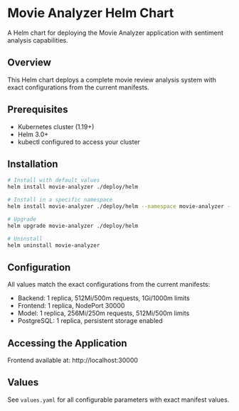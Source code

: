 # Movie Analyzer Helm Chart

A Helm chart for deploying the Movie Analyzer application with sentiment analysis capabilities.

## Overview

This Helm chart deploys a complete movie review analysis system with exact configurations from the current manifests.

## Prerequisites

- Kubernetes cluster (1.19+)
- Helm 3.0+
- kubectl configured to access your cluster

## Installation

```bash
# Install with default values
helm install movie-analyzer ./deploy/helm

# Install in a specific namespace
helm install movie-analyzer ./deploy/helm --namespace movie-analyzer --create-namespace

# Upgrade
helm upgrade movie-analyzer ./deploy/helm

# Uninstall
helm uninstall movie-analyzer
```

## Configuration

All values match the exact configurations from the current manifests:
- Backend: 1 replica, 512Mi/500m requests, 1Gi/1000m limits
- Frontend: 1 replica, NodePort 30000
- Model: 1 replica, 256Mi/250m requests, 512Mi/500m limits  
- PostgreSQL: 1 replica, persistent storage enabled

## Accessing the Application

Frontend available at: http://localhost:30000

## Values

See `values.yaml` for all configurable parameters with exact manifest values. 